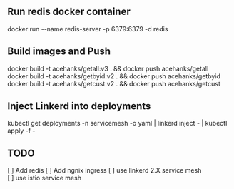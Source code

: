 ## Run redis docker container
docker run --name redis-server -p 6379:6379 -d redis

## Build images and Push
docker build -t acehanks/getall:v3 . && docker push acehanks/getall  
docker build -t acehanks/getbyid:v2 . && docker push acehanks/getbyid  
docker build -t acehanks/getcust:v2 . && docker push acehanks/getcust  

## Inject Linkerd into deployments
kubectl get deployments -n servicemesh -o yaml | linkerd inject - | kubectl apply -f -

## TODO  

[ ] Add redis 
[ ] Add ngnix ingress
[ ] use linkerd 2.X service mesh  
[ ] use istio service mesh  